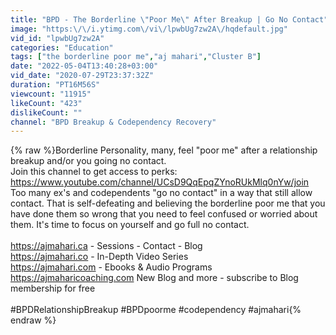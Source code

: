 ```yaml
---
title: "BPD - The Borderline \"Poor Me\" After Breakup | Go No Contact"
image: "https:\/\/i.ytimg.com\/vi\/lpwbUg7zw2A\/hqdefault.jpg"
vid_id: "lpwbUg7zw2A"
categories: "Education"
tags: ["the borderline poor me","aj mahari","Cluster B"]
date: "2022-05-04T13:40:28+03:00"
vid_date: "2020-07-29T23:37:32Z"
duration: "PT16M56S"
viewcount: "11915"
likeCount: "423"
dislikeCount: ""
channel: "BPD Breakup & Codependency Recovery"
---
```

{% raw %}Borderline Personality, many, feel &quot;poor me&quot; after a relationship breakup and/or you going no contact. <br />Join this channel to get access to perks:<br /><a rel="nofollow" target="blank" href="https://www.youtube.com/channel/UCsD9QqEpqZYnoRUkMlq0nYw/join">https://www.youtube.com/channel/UCsD9QqEpqZYnoRUkMlq0nYw/join</a><br />Too many ex's and codependents &quot;go no contact&quot; in a way that still allow contact. That is self-defeating and believing the borderline poor me that you have done them so wrong that you need to feel confused or worried about them. It's time to focus on yourself and go full no contact.<br /><br /><a rel="nofollow" target="blank" href="https://ajmahari.ca">https://ajmahari.ca</a> - Sessions - Contact - Blog<br /><a rel="nofollow" target="blank" href="https://ajmahari.co">https://ajmahari.co</a> - In-Depth Video Series<br /><a rel="nofollow" target="blank" href="https://ajmahari.com">https://ajmahari.com</a> - Ebooks &amp; Audio Programs<br /><a rel="nofollow" target="blank" href="https://ajmaharicoaching.com">https://ajmaharicoaching.com</a> New Blog and more - subscribe to Blog membership for free<br /><br />#BPDRelationshipBreakup #BPDpoorme #codependency #ajmahari{% endraw %}

